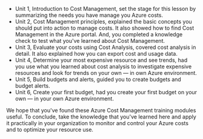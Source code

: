 - Unit 1, Introduction to Cost Management, set the stage for this lesson by summarizing the needs you have manage you Azure costs.
- Unit 2, Cost Management principles, explained the basic concepts you should put into action to manage costs. It also showed how to find Cost Management in the Azure portal. And, you completed a knowledge check to test what you've learned about Cost Management.
- Unit 3, Evaluate your costs using Cost Analysis, covered cost analysis in detail. It also explained how you can export cost and usage data.
- Unit 4, Determine your most expensive resource and see trends, had you use what you learned about cost analysis to investigate expensive resources and look for trends on your own — in own Azure environment.
- Unit 5, Build budgets and alerts, guided you to create budgets and budget alerts.
- Unit 6, Create your first budget, had you create your first budget on your own — in your own Azure environment.

We hope that you've found these Azure Cost Management training modules useful. To conclude, take the knowledge that you've learned here and apply it practically in your organization to monitor and control your Azure costs and to optimize your resource use.
